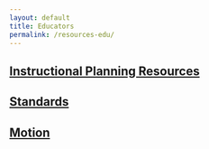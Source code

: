 ```yaml
---
layout: default
title: Educators
permalink: /resources-edu/
---
```


## [Instructional Planning Resources](/edu-iprs)

## [Standards](/edu-standards)

## [Motion](/motion)